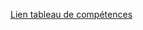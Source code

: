 [Lien tableau de compétences](https://docs.google.com/spreadsheets/d/14ltkqGPIvM0ThovIUBRkvown_xt4iYyx/edit?usp=sharing&ouid=108552385396745786417&rtpof=true&sd=true)